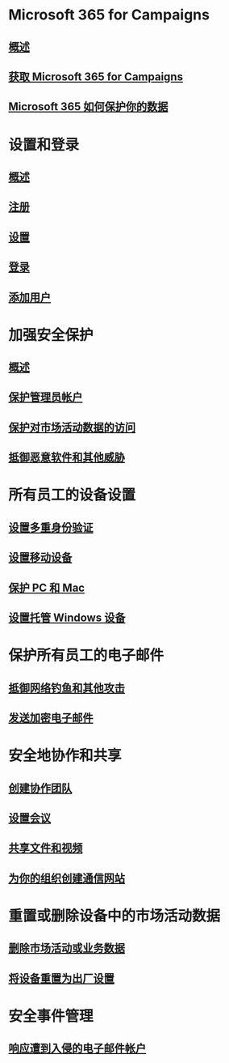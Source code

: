 # Microsoft 365 for Campaigns
## [概述](index.md)
## [获取 Microsoft 365 for Campaigns](get-microsoft-365-campaigns.md)
## [Microsoft 365 如何保护你的数据](m365-campaigns-users.md)

# 设置和登录
## [概述](microsoft-365-campaigns-setup-overview.md)
## [注册](m365-campaigns-sign-up.md)
## [设置](../business/set-up.md?toc=/microsoft-365/campaigns/toc.json)
## [登录](m365-campaigns-sign-in.md)
## [添加用户](../business/add-users-m365b.md?toc=/microsoft-365/campaigns/toc.json)

# 加强安全保护
## [概述](m365-campaigns-security-overview.md)
## [保护管理员帐户](m365-campaigns-protect-admin-accounts.md)
## [保护对市场活动数据的访问](m365-campaigns-conditional-access.md)
## [抵御恶意软件和其他威胁](m365-campaigns-increase-protection.md) 

# 所有员工的设备设置
## [设置多重身份验证](m365-campaigns-multifactor-authenication.md)
## [设置移动设备](../business/set-up-mobile-devices.md?toc=/microsoft-365/campaigns/toc.json)
## [保护 PC 和 Mac](m365-campaigns-protect-pcs-macs.md)
## [设置托管 Windows 设备](../business/set-up-windows-devices.md?toc=/microsoft-365/campaigns/toc.json)

# 保护所有员工的电子邮件
## [抵御网络钓鱼和其他攻击](m365-campaigns-phishing-and-attacks.md)
## [发送加密电子邮件](send-encrypted-email.md)

# 安全地协作和共享
## [创建协作团队](create-teams-for-collaboration.md)
## [设置会议](set-up-meetings.md)
## [共享文件和视频](share-files-and-videos.md)
## [为你的组织创建通信网站](create-communications-site.md)

# 重置或删除设备中的市场活动数据 
## [删除市场活动或业务数据](../business/remove-company-data.md?toc=/microsoft-365/campaigns/toc.json)
## [将设备重置为出厂设置](../business/reset-devices-to-factory-settings.md?toc=/microsoft-365/campaigns/toc.json)

# 安全事件管理
## [响应遭到入侵的电子邮件帐户](https://docs.microsoft.com/microsoft-365/compliance/responding-to-a-compromised-email-account)
